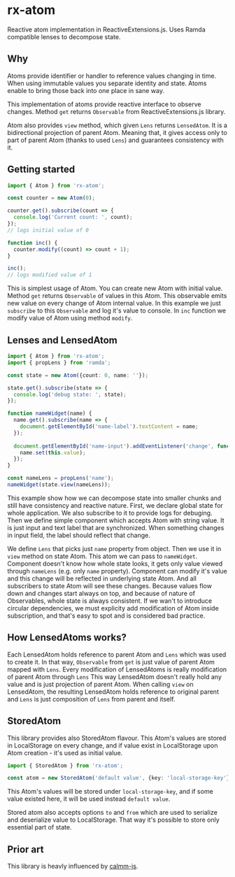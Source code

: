 # rx-atom

Reactive atom implementation in ReactiveExtensions.js. Uses Ramda compatible lenses to decompose state.



## Why

Atoms provide identifier or handler to reference values changing in time. When using immutable values you separate identity and state. Atoms enable to bring those back into one place in sane way.



This implementation of atoms provide reactive interface to observe changes. Method `get` returns `Observable` from ReactiveExtensions.js library.



Atom also provides `view` method, which given `Lens` returns `LensedAtom`. It is a bidirectional projection of parent Atom. Meaning that, it gives access only to part of parent Atom (thanks to used `Lens`) and guarantees consistency with it.



## Getting started

```typescript
import { Atom } from 'rx-atom';

const counter = new Atom(0);

counter.get().subscribe(count => {
  console.log('Current count: ', count);
});
// logs initial value of 0

function inc() {
  counter.modify((count) => count + 1);
}

inc();
// logs modified value of 1
```

This is simplest usage of Atom. You can create new Atom with initial value. Method `get` returns `Observable` of values in this Atom. This observable emits new value on every change of Atom internal value. In this example we just `subscribe` to this `Observable` and log it's value to console. In `inc` function we modify value of Atom using method `modify`. 

## Lenses and LensedAtom

```typescript
import { Atom } from 'rx-atom';
import { propLens } from 'ramda';

const state = new Atom({count: 0, name: ''});

state.get().subscribe(state => {
  console.log('debug state: ', state);
});

function nameWidget(name) {
  name.get().subscribe(name => {
    document.getElementById('name-label').textContent = name;
  });
  
  document.getElementById('name-input').addEventListener('change', function() {
  	name.set(this.value);
  });
}

const nameLens = propLens('name');
nameWidget(state.view(nameLens));
```

This example show how we can decompose state into smaller chunks and still have consistency and reactive nature. First, we declare global state for whole application. We also subscribe to it to provide logs for debuging. Then we define simple component which accepts Atom with string value. It is just input and text label that are synchronized. When something changes in input field, the label should reflect that change. 



We define `Lens` that picks just `name` property from object. Then we use it in `view` method on state Atom. This atom we can pass to `nameWidget`. Component doesn't know how whole state looks, it gets only value viewed through `nameLens` (e.g. only `name` property). Component can modify it's value and this change will be reflected in underlying state Atom. And all subscribers to state Atom will see these changes. Because values flow down and changes start always on top, and because of nature of Observables, whole state is always consistent. If we wan't to introduce circular dependencies, we must explicity add modification of Atom inside subscription, and that's easy to spot and is considered bad practice.



## How LensedAtoms works?

Each LensedAtom holds reference to parent Atom and `Lens` which was used to create it. In that way, `Observable` from `get` is just value of parent Atom mapped with `Lens`. Every modification of LensedAtoms is really modification of parent Atom through `Lens` This way LensedAtom doesn't really hold any value and is just projection of parent Atom. When calling `view` on LensedAtom, the resulting LensedAtom holds reference to original parent and `Lens` is just composition of `Lens` from parent and itself. 



## StoredAtom

This library provides also StoredAtom flavour. This Atom's values are stored in LocalStorage on every change, and if value exist in LocalStorage upon Atom creation - it's used as initial value.

```typescript
import { StoredAtom } from 'rx-atom';

const atom = new StoredAtom('default value', {key: 'local-storage-key'});
```

This Atom's values will be stored under `local-storage-key`, and if some value existed here, it will be used instead `default value`.

Stored atom also accepts options `to` and `from` which are used to serialize and deserialize value to LocalStorage. That way it's possible to store only essential part of state.



## Prior art

This library is heavly influenced by [calmm-js](https://github.com/calmm-js).













